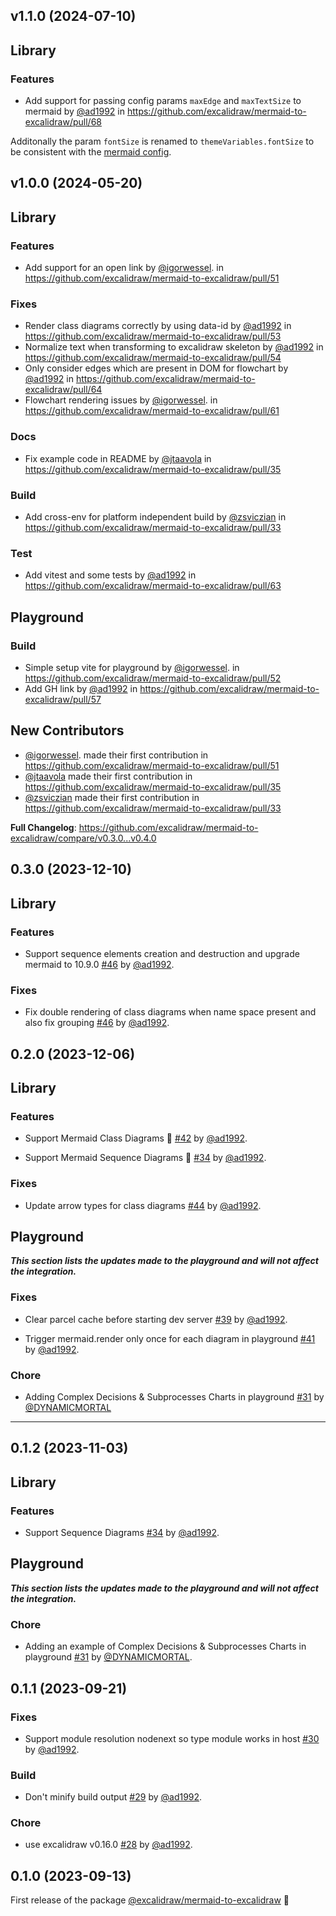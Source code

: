 ## v1.1.0 (2024-07-10)

## Library

### Features

- Add support for passing config params `maxEdge` and `maxTextSize` to mermaid by [@ad1992](https://github.com/ad1992) in https://github.com/excalidraw/mermaid-to-excalidraw/pull/68

Additonally the param `fontSize` is renamed to `themeVariables.fontSize` to be consistent with the [mermaid config](https://mermaid.js.org/schemas/config.schema.json).

## v1.0.0 (2024-05-20)

## Library

### Features

- Add support for an open link by [@igorwessel](https://github.com/igorwessel). in https://github.com/excalidraw/mermaid-to-excalidraw/pull/51

### Fixes

- Render class diagrams correctly by using data-id by [@ad1992](https://github.com/ad1992) in https://github.com/excalidraw/mermaid-to-excalidraw/pull/53
- Normalize text when transforming to excalidraw skeleton by [@ad1992](https://github.com/ad1992) in https://github.com/excalidraw/mermaid-to-excalidraw/pull/54
- Only consider edges which are present in DOM for flowchart by [@ad1992](https://github.com/ad1992) in https://github.com/excalidraw/mermaid-to-excalidraw/pull/64
- Flowchart rendering issues by [@igorwessel](https://github.com/igorwessel). in https://github.com/excalidraw/mermaid-to-excalidraw/pull/61

### Docs

- Fix example code in README by [@jtaavola](https://github.com/jtaavola) in https://github.com/excalidraw/mermaid-to-excalidraw/pull/35

### Build

- Add cross-env for platform independent build by [@zsviczian](https://github.com/zsviczian) in https://github.com/excalidraw/mermaid-to-excalidraw/pull/33

### Test

- Add vitest and some tests by [@ad1992](https://github.com/ad1992) in https://github.com/excalidraw/mermaid-to-excalidraw/pull/63

## Playground

### Build

- Simple setup vite for playground by [@igorwessel](https://github.com/igorwessel). in https://github.com/excalidraw/mermaid-to-excalidraw/pull/52
- Add GH link by [@ad1992](https://github.com/ad1992) in https://github.com/excalidraw/mermaid-to-excalidraw/pull/57

## New Contributors

- [@igorwessel](https://github.com/igorwessel). made their first contribution in https://github.com/excalidraw/mermaid-to-excalidraw/pull/51
- [@jtaavola](https://github.com/jtaavola) made their first contribution in https://github.com/excalidraw/mermaid-to-excalidraw/pull/35
- [@zsviczian](https://github.com/zsviczian) made their first contribution in https://github.com/excalidraw/mermaid-to-excalidraw/pull/33

**Full Changelog**: https://github.com/excalidraw/mermaid-to-excalidraw/compare/v0.3.0...v0.4.0

## 0.3.0 (2023-12-10)

## Library

### Features

- Support sequence elements creation and destruction and upgrade mermaid to 10.9.0 [#46](https://github.com/excalidraw/mermaid-to-excalidraw/pull/46) by [@ad1992](https://github.com/ad1992).

### Fixes

- Fix double rendering of class diagrams when name space present and also fix grouping [#46](https://github.com/excalidraw/mermaid-to-excalidraw/pull/46) by [@ad1992](https://github.com/ad1992).

## 0.2.0 (2023-12-06)

## Library

### Features

- Support Mermaid Class Diagrams 🥳 [#42](https://github.com/excalidraw/mermaid-to-excalidraw/pull/42) by [@ad1992](https://github.com/ad1992).

- Support Mermaid Sequence Diagrams 🥳 [#34](https://github.com/excalidraw/mermaid-to-excalidraw/pull/34) by [@ad1992](https://github.com/ad1992).

### Fixes

- Update arrow types for class diagrams [#44](https://github.com/excalidraw/mermaid-to-excalidraw/pull/44) by [@ad1992](https://github.com/ad1992).

## Playground

**_This section lists the updates made to the playground and will not affect the integration._**

### Fixes

- Clear parcel cache before starting dev server [#39](https://github.com/excalidraw/mermaid-to-excalidraw/pull/39) by [@ad1992](https://github.com/ad1992).

- Trigger mermaid.render only once for each diagram in playground [#41](https://github.com/excalidraw/mermaid-to-excalidraw/pull/41) by [@ad1992](https://github.com/ad1992).

### Chore

- Adding Complex Decisions & Subprocesses Charts in playground [#31](https://github.com/excalidraw/mermaid-to-excalidraw/pull/31) by [@DYNAMICMORTAL](https://github.com/DYNAMICMORTAL)

---

## 0.1.2 (2023-11-03)

## Library

### Features

- Support Sequence Diagrams [#34](https://github.com/excalidraw/mermaid-to-excalidraw/pull/34) by [@ad1992](https://github.com/ad1992).

## Playground

**_This section lists the updates made to the playground and will not affect the integration._**

### Chore

- Adding an example of Complex Decisions & Subprocesses Charts in playground [#31](https://github.com/excalidraw/mermaid-to-excalidraw/pull/31) by [@DYNAMICMORTAL](https://github.com/DYNAMICMORTAL).

## 0.1.1 (2023-09-21)

### Fixes

- Support module resolution nodenext so type module works in host [#30](https://github.com/excalidraw/mermaid-to-excalidraw/pull/30) by [@ad1992](https://github.com/ad1992).

### Build

- Don't minify build output [#29](https://github.com/excalidraw/mermaid-to-excalidraw/pull/29) by [@ad1992](https://github.com/ad1992).

### Chore

- use excalidraw v0.16.0 [#28](https://github.com/excalidraw/mermaid-to-excalidraw/pull/28) by [@ad1992](https://github.com/ad1992).

## 0.1.0 (2023-09-13)

First release of the package [@excalidraw/mermaid-to-excalidraw](https://www.npmjs.com/package/@excalidraw/mermaid-to-excalidraw?activeTab=versions) 🎉
